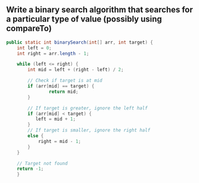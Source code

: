 ## Write a binary search algorithm that searches for a particular type of value (possibly using compareTo)
```java
public static int binarySearch(int[] arr, int target) {
    int left = 0;
    int right = arr.length - 1;

    while (left <= right) {
        int mid = left + (right - left) / 2;

        // Check if target is at mid
        if (arr[mid] == target) {
                return mid;
        }

        // If target is greater, ignore the left half
        if (arr[mid] < target) {
           left = mid + 1;
        }
        // If target is smaller, ignore the right half
        else {
            right = mid - 1;
        }
    }

    // Target not found
    return -1;
    }